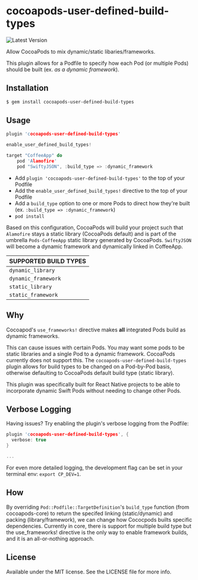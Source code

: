 # cocoapods-user-defined-build-types
![Latest Version](https://img.shields.io/badge/Latest_supported_CocoaPods-1.9.1-gray.svg)

Allow CocoaPods to mix dynamic/static libaries/frameworks.

This plugin allows for a Podfile to specify how each Pod (or multiple Pods) should be built (ex. *as a dynamic framework*).


## Installation
```Bash
$ gem install cocoapods-user-defined-build-types
```

## Usage
```C
plugin 'cocoapods-user-defined-build-types'

enable_user_defined_build_types!

target "CoffeeApp" do
    pod 'Alamofire'
    pod "SwiftyJSON", :build_type => :dynamic_framework
```
- Add `plugin 'cocoapods-user-defined-build-types'` to the top of your Podfile
- Add the `enable_user_defined_build_types!` directive to the top of your Podfile
- Add a `build_type` option to one or more Pods to direct how they're built (ex. `:build_type => :dynamic_framework`)
- `pod install`

Based on this configuration, CocoaPods will build your project such that `Alamofire` stays a static library (CocoaPods default) and is part of the umbrella `Pods-CoffeeApp` static library generated by CocoaPods. `SwiftyJSON` will become a dynamic framework and dynamically linked in CoffeeApp.

| SUPPORTED BUILD TYPES |
| --- |
| `dynamic_library` |
| `dynamic_framework` |
| `static_library` |
| `static_framework` |

## Why
Cocoapod's `use_frameworks!` directive makes **all** integrated Pods build as dynamic frameworks.

This can cause issues with certain Pods. You may want some pods to be static libraries and a single Pod to a dynamic framework. CocoaPods currently does not support this. The `cocoapods-user-defined-build-types` plugin allows for build types to be changed on a Pod-by-Pod basis, otherwise defaulting to CocoaPods default build type (static library). 

This plugin was specifically built for React Native projects to be able to incorporate dynamic Swift Pods without needing to change other Pods.

## Verbose Logging
Having issues? Try enabling the plugin's verbose logging from the Podfile:
```C
plugin 'cocoapods-user-defined-build-types', {
  verbose: true
}

...
```

For even more detailed logging, the development flag can be set in your terminal env: `export CP_DEV=1`.

## How
By overriding `Pod::Podfile::TargetDefinition`'s `build_type` function (from cocoapods-core) to return the specifed linking (static/dynamic) and packing (library/framework), we can change how Cococpods builts specific dependencies. Currently in core, there is support for multiple build type but the use_frameworks! directive is the only way to enable framework builds, and it is an all-or-nothing approach.

## License
Available under the MIT license. See the LICENSE file for more info.
